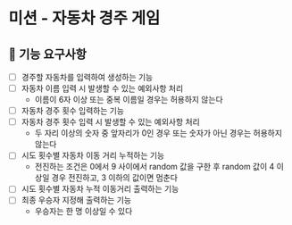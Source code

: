 # 미션 - 자동차 경주 게임

## 🚀 기능 요구사항
- [ ] 경주할 자동차를 입력하여 생성하는 기능
- [ ] 자동차 이름 입력 시 발생할 수 있는 예외사항 처리
    - 이름이 6자 이상 또는 중복 이름일 경우는 허용하지 않는다
- [ ] 자동차 경주 횟수 입력하는 기능
- [ ] 자동차 경주 횟수 입력 시 발생할 수 있는 예외사항 처리
    - 두 자리 이상의 숫자 중 앞자리가 0인 경우 또는 숫자가 아닌 경우는 허용하지 않는다
- [ ] 시도 횟수별 자동차 이동 거리 누적하는 기능
    - 전진하는 조건은 0에서 9 사이에서 random 값을 구한 후 random 값이 4 이상일 경우 전진하고, 3 이하의 값이면 멈춘다
- [ ] 시도 횟수별 자동차 누적 이동거리 출력하는 기능
- [ ] 최종 우승자 지정해 출력하는 기능
    - 우승자는 한 명 이상일 수 있다